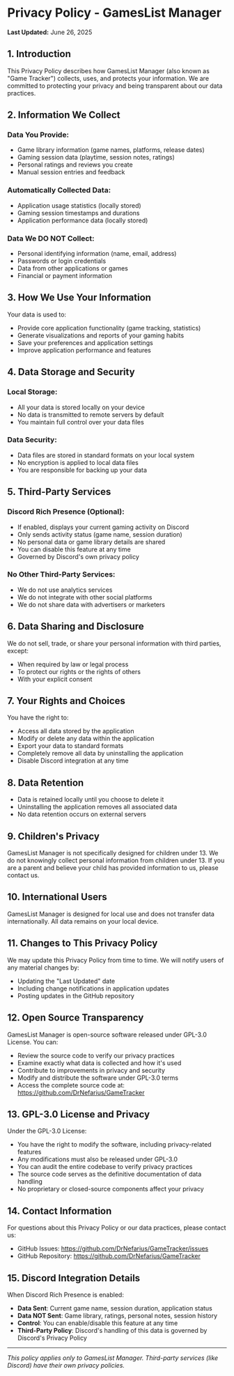 # Privacy Policy - GamesList Manager

**Last Updated:** June 26, 2025

## 1. Introduction

This Privacy Policy describes how GamesList Manager (also known as "Game Tracker") collects, uses, and protects your information. We are committed to protecting your privacy and being transparent about our data practices.

## 2. Information We Collect

### Data You Provide:
- Game library information (game names, platforms, release dates)
- Gaming session data (playtime, session notes, ratings)
- Personal ratings and reviews you create
- Manual session entries and feedback

### Automatically Collected Data:
- Application usage statistics (locally stored)
- Gaming session timestamps and durations
- Application performance data (locally stored)

### Data We DO NOT Collect:
- Personal identifying information (name, email, address)
- Passwords or login credentials
- Data from other applications or games
- Financial or payment information

## 3. How We Use Your Information

Your data is used to:
- Provide core application functionality (game tracking, statistics)
- Generate visualizations and reports of your gaming habits
- Save your preferences and application settings
- Improve application performance and features

## 4. Data Storage and Security

### Local Storage:
- All your data is stored locally on your device
- No data is transmitted to remote servers by default
- You maintain full control over your data files

### Data Security:
- Data files are stored in standard formats on your local system
- No encryption is applied to local data files
- You are responsible for backing up your data

## 5. Third-Party Services

### Discord Rich Presence (Optional):
- If enabled, displays your current gaming activity on Discord
- Only sends activity status (game name, session duration)
- No personal data or game library details are shared
- You can disable this feature at any time
- Governed by Discord's own privacy policy

### No Other Third-Party Services:
- We do not use analytics services
- We do not integrate with other social platforms
- We do not share data with advertisers or marketers

## 6. Data Sharing and Disclosure

We do not sell, trade, or share your personal information with third parties, except:
- When required by law or legal process
- To protect our rights or the rights of others
- With your explicit consent

## 7. Your Rights and Choices

You have the right to:
- Access all data stored by the application
- Modify or delete any data within the application
- Export your data to standard formats
- Completely remove all data by uninstalling the application
- Disable Discord integration at any time

## 8. Data Retention

- Data is retained locally until you choose to delete it
- Uninstalling the application removes all associated data
- No data retention occurs on external servers

## 9. Children's Privacy

GamesList Manager is not specifically designed for children under 13. We do not knowingly collect personal information from children under 13. If you are a parent and believe your child has provided information to us, please contact us.

## 10. International Users

GamesList Manager is designed for local use and does not transfer data internationally. All data remains on your local device.

## 11. Changes to This Privacy Policy

We may update this Privacy Policy from time to time. We will notify users of any material changes by:
- Updating the "Last Updated" date
- Including change notifications in application updates
- Posting updates in the GitHub repository

## 12. Open Source Transparency

GamesList Manager is open-source software released under GPL-3.0 License. You can:
- Review the source code to verify our privacy practices
- Examine exactly what data is collected and how it's used
- Contribute to improvements in privacy and security
- Modify and distribute the software under GPL-3.0 terms
- Access the complete source code at: https://github.com/DrNefarius/GameTracker

## 13. GPL-3.0 License and Privacy

Under the GPL-3.0 License:
- You have the right to modify the software, including privacy-related features
- Any modifications must also be released under GPL-3.0
- You can audit the entire codebase to verify privacy practices
- The source code serves as the definitive documentation of data handling
- No proprietary or closed-source components affect your privacy

## 14. Contact Information

For questions about this Privacy Policy or our data practices, please contact us:
- GitHub Issues: https://github.com/DrNefarius/GameTracker/issues
- GitHub Repository: https://github.com/DrNefarius/GameTracker

## 15. Discord Integration Details

When Discord Rich Presence is enabled:
- **Data Sent**: Current game name, session duration, application status
- **Data NOT Sent**: Game library, ratings, personal notes, session history
- **Control**: You can enable/disable this feature at any time
- **Third-Party Policy**: Discord's handling of this data is governed by Discord's Privacy Policy

---

*This policy applies only to GamesList Manager. Third-party services (like Discord) have their own privacy policies.* 